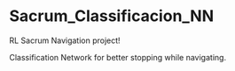 # Sacrum_Classificacion_NN

RL Sacrum Navigation project!

Classification Network for better stopping while navigating.